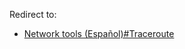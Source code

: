 Redirect to:

*   [Network tools (Español)#Traceroute](/index.php/Network_tools_(Espa%C3%B1ol)#Traceroute "Network tools (Español)")